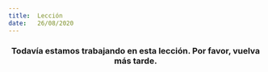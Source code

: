 ```yaml
---
title:  Lección
date:   26/08/2020
---
```


### <center>Todavía estamos trabajando en esta lección. Por favor, vuelva más tarde.</center>